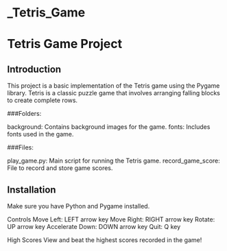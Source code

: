 # _Tetris_Game


# Tetris Game Project

## Introduction

This project is a basic implementation of the Tetris game using the Pygame library. Tetris is a classic puzzle game that involves arranging falling blocks to create complete rows.


###Folders:

background: Contains background images for the game.
fonts: Includes fonts used in the game.

###Files:

play_game.py: Main script for running the Tetris game.
record_game_score: File to record and store game scores.


## Installation

Make sure you have Python and Pygame installed. 

Controls
Move Left: LEFT arrow key
Move Right: RIGHT arrow key
Rotate: UP arrow key
Accelerate Down: DOWN arrow key
Quit: Q key


High Scores
View and beat the highest scores recorded in the game!


